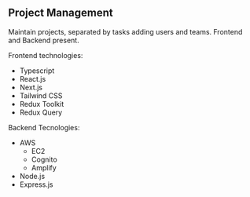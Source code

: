## Project Management

Maintain projects, separated by tasks adding users and teams.
Frontend and Backend present.

Frontend technologies:

- Typescript
- React.js
- Next.js
- Tailwind CSS
- Redux Toolkit
- Redux Query

Backend Tecnologies:

- AWS
    - EC2
    - Cognito
    - Amplify
- Node.js
- Express.js